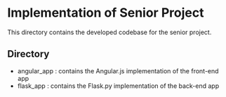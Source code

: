# Implementation of Senior Project
This directory contains the developed codebase for the senior project.

## Directory

- angular_app : contains the Angular.js implementation of the front-end app
- flask_app : contains the Flask.py implementation of the back-end app